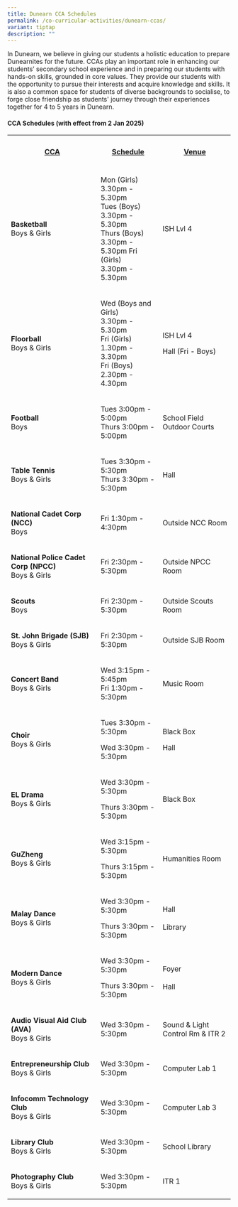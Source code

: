 ```yaml
---
title: Dunearn CCA Schedules
permalink: /co-curricular-activities/dunearn-ccas/
variant: tiptap
description: ""
---
```

<p>In Dunearn, we believe in giving our students a holistic education to
prepare Dunearnites for the future. CCAs play an important role in enhancing
our students’ secondary school experience and in preparing our students
with hands-on skills, grounded in core values. They provide our students
with the opportunity to pursue their interests and acquire knowledge and
skills. It is also a common space for students of diverse backgrounds to
socialise, to forge close friendship as students' journey through their
experiences together for 4 to 5 years in Dunearn.</p>
<h4><strong>CCA Schedules (with effect from 2 Jan 2025)</strong></h4>
<table style="minWidth: 75px">
<colgroup>
<col>
<col>
<col>
</colgroup>
<tbody>
<tr>
<th rowspan="1" colspan="1">
<h4><strong><u>CCA</u></strong></h4>
</th>
<th rowspan="1" colspan="1">
<h4><strong><u>Schedule</u></strong></h4>
</th>
<th rowspan="1" colspan="1">
<h4><strong><u>Venue</u></strong></h4>
</th>
</tr>
<tr>
<td rowspan="1" colspan="1">
<p><strong>Basketball </strong>
<br>Boys &amp; Girls</p>
</td>
<td rowspan="1" colspan="1">
<p>Mon (Girls)
<br>3.30pm - 5.30pm
<br>Tues (Boys)
<br>3.30pm - 5.30pm
<br>Thurs (Boys)
<br>3.30pm - 5.30pm Fri (Girls)
<br>3.30pm - 5.30pm</p>
</td>
<td rowspan="1" colspan="1">
<p>ISH Lvl 4</p>
</td>
</tr>
<tr>
<td rowspan="1" colspan="1">
<p><strong>Floorball </strong>
<br>Boys &amp; Girls</p>
</td>
<td rowspan="1" colspan="1">
<p>Wed (Boys and Girls)
<br>3.30pm - 5.30pm
<br>Fri (Girls)
<br>1.30pm - 3.30pm
<br>Fri (Boys)
<br>2.30pm - 4.30pm</p>
</td>
<td rowspan="1" colspan="1">
<p>ISH Lvl 4
<br>
</p>
<p></p>
<p></p>
<p>Hall (Fri - Boys)</p>
</td>
</tr>
<tr>
<td rowspan="1" colspan="1">
<p><strong>Football</strong> 
<br>Boys</p>
</td>
<td rowspan="1" colspan="1">
<p>Tues 3:00pm - 5:00pm
<br>Thurs 3:00pm - 5:00pm</p>
</td>
<td rowspan="1" colspan="1">
<p>School Field
<br>Outdoor Courts</p>
</td>
</tr>
<tr>
<td rowspan="1" colspan="1">
<p><strong>Table Tennis</strong> 
<br>Boys &amp; Girls</p>
</td>
<td rowspan="1" colspan="1">
<p>Tues 3:30pm - 5:30pm
<br>Thurs 3:30pm - 5:30pm</p>
</td>
<td rowspan="1" colspan="1">
<p>Hall</p>
</td>
</tr>
<tr>
<td rowspan="1" colspan="1">
<p><strong>National Cadet Corp (NCC) </strong>
<br>Boys</p>
</td>
<td rowspan="1" colspan="1">
<p>Fri 1:30pm - 4:30pm</p>
</td>
<td rowspan="1" colspan="1">
<p>Outside NCC Room</p>
</td>
</tr>
<tr>
<td rowspan="1" colspan="1">
<p><strong>National Police Cadet Corp (NPCC)</strong>
<br>Boys &amp; Girls</p>
</td>
<td rowspan="1" colspan="1">
<p>Fri 2:30pm - 5:30pm</p>
</td>
<td rowspan="1" colspan="1">
<p>Outside NPCC Room</p>
</td>
</tr>
<tr>
<td rowspan="1" colspan="1">
<p><strong>Scouts </strong>
<br>Boys</p>
</td>
<td rowspan="1" colspan="1">
<p>Fri 2:30pm - 5:30pm</p>
</td>
<td rowspan="1" colspan="1">
<p>Outside Scouts Room</p>
</td>
</tr>
<tr>
<td rowspan="1" colspan="1">
<p><strong>St. John Brigade (SJB)</strong> 
<br>Boys &amp; Girls</p>
</td>
<td rowspan="1" colspan="1">
<p>Fri 2:30pm - 5:30pm</p>
</td>
<td rowspan="1" colspan="1">
<p>Outside SJB Room</p>
</td>
</tr>
<tr>
<td rowspan="1" colspan="1">
<p><strong>Concert Band</strong>
<br>Boys &amp; Girls</p>
</td>
<td rowspan="1" colspan="1">
<p>Wed 3:15pm - 5:45pm
<br>Fri 1:30pm - 5:30pm</p>
</td>
<td rowspan="1" colspan="1">
<p>Music Room</p>
<p></p>
<p></p>
</td>
</tr>
<tr>
<td rowspan="1" colspan="1">
<p><strong>Choir</strong>
<br>Boys &amp; Girls</p>
</td>
<td rowspan="1" colspan="1">
<p>Tues 3:30pm - 5:30pm</p>
<p>Wed 3:30pm - 5:30pm</p>
</td>
<td rowspan="1" colspan="1">
<p>Black Box
<br>
</p>
<p>Hall</p>
</td>
</tr>
<tr>
<td rowspan="1" colspan="1">
<p><strong>EL Drama</strong>
<br>Boys &amp; Girls</p>
</td>
<td rowspan="1" colspan="1">
<p>Wed 3:30pm - 5:30pm</p>
<p>Thurs 3:30pm - 5:30pm</p>
</td>
<td rowspan="1" colspan="1">
<p>Black Box</p>
</td>
</tr>
<tr>
<td rowspan="1" colspan="1">
<p><strong>GuZheng</strong>
<br>Boys &amp; Girls</p>
</td>
<td rowspan="1" colspan="1">
<p>Wed 3:15pm - 5:30pm</p>
<p>Thurs 3:15pm - 5:30pm</p>
</td>
<td rowspan="1" colspan="1">
<p>Humanities Room</p>
</td>
</tr>
<tr>
<td rowspan="1" colspan="1">
<p><strong>Malay Dance</strong>
<br>Boys &amp; Girls</p>
</td>
<td rowspan="1" colspan="1">
<p>Wed 3:30pm - 5:30pm</p>
<p>Thurs 3:30pm - 5:30pm</p>
</td>
<td rowspan="1" colspan="1">
<p>Hall
<br>
<br>Library</p>
</td>
</tr>
<tr>
<td rowspan="1" colspan="1">
<p><strong>Modern Dance</strong>
<br>Boys &amp; Girls</p>
</td>
<td rowspan="1" colspan="1">
<p>Wed 3:30pm - 5:30pm</p>
<p>Thurs 3:30pm - 5:30pm</p>
</td>
<td rowspan="1" colspan="1">
<p>Foyer
<br>
<br>Hall</p>
</td>
</tr>
<tr>
<td rowspan="1" colspan="1">
<p><strong>Audio Visual Aid Club<br>(AVA)</strong>
<br>Boys &amp; Girls</p>
</td>
<td rowspan="1" colspan="1">
<p>Wed 3:30pm - 5:30pm</p>
</td>
<td rowspan="1" colspan="1">
<p>Sound &amp; Light Control Rm &amp; ITR 2</p>
</td>
</tr>
<tr>
<td rowspan="1" colspan="1">
<p><strong>Entrepreneurship Club</strong>
<br>Boys &amp; Girls</p>
</td>
<td rowspan="1" colspan="1">
<p>Wed 3:30pm - 5:30pm</p>
</td>
<td rowspan="1" colspan="1">
<p>Computer Lab 1</p>
</td>
</tr>
<tr>
<td rowspan="1" colspan="1">
<p><strong>Infocomm Technology Club</strong>
<br>Boys &amp; Girls</p>
</td>
<td rowspan="1" colspan="1">
<p>Wed 3:30pm - 5:30pm</p>
</td>
<td rowspan="1" colspan="1">
<p>Computer Lab 3</p>
</td>
</tr>
<tr>
<td rowspan="1" colspan="1">
<p><strong>Library Club</strong>
<br>Boys &amp; Girls</p>
</td>
<td rowspan="1" colspan="1">
<p>Wed 3:30pm - 5:30pm</p>
</td>
<td rowspan="1" colspan="1">
<p>School Library</p>
</td>
</tr>
<tr>
<td rowspan="1" colspan="1">
<p><strong>Photography Club</strong>
<br>Boys &amp; Girls</p>
</td>
<td rowspan="1" colspan="1">
<p>Wed 3:30pm - 5:30pm</p>
</td>
<td rowspan="1" colspan="1">
<p>ITR 1</p>
</td>
</tr>
</tbody>
</table>
<p></p>